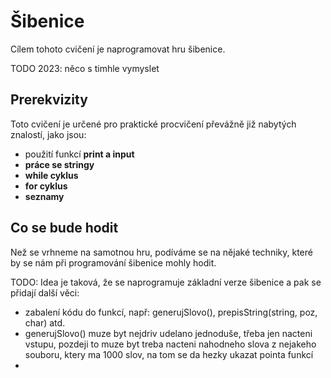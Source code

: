 # Šibenice

Cílem tohoto cvičení je naprogramovat hru šibenice.

TODO 2023: něco s timhle vymyslet

## Prerekvizity

Toto cvičení je určené pro praktické procvičení převážně již nabytých znalostí, jako jsou:
- použití funkcí **print a input**
- **práce se stringy**
- **while cyklus**
- **for cyklus**
- **seznamy**

## Co se bude hodit

Než se vrhneme na samotnou hru, podíváme se na nějaké techniky, které by se nám při programování šibenice mohly hodit.



TODO: Idea je taková, že se naprogramuje základní verze šibenice a pak se přidají další věci:
- zabalení kódu do funkcí, např: generujSlovo(), prepisString(string, poz, char) atd.
- generujSlovo() muze byt nejdriv udelano jednoduše, třeba jen nacteni vstupu, pozdeji to muze byt treba nacteni nahodneho slova z nejakeho souboru, ktery ma 1000 slov, na tom se da hezky ukazat pointa funkcí
- 